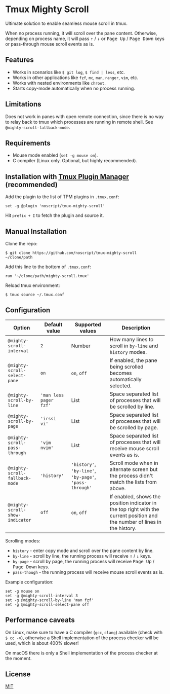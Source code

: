 # Tmux Mighty Scroll

Ultimate solution to enable seamless mouse scroll in tmux.

When no process running, it will scroll over the pane content. Otherwise,
depending on process name, it will pass <kbd>↑</kbd> / <kbd>↓</kbd> or
<kbd>Page Up</kbd> / <kbd>Page Down</kbd> keys or pass-through mouse scroll events as is.

## Features

* Works in scenarios like `$ git log`, `$ find | less`, etc.
* Works in other applications like `fzf`, `mc`, `man`, `ranger`, `vim`, etc.
* Works with nested environments like `chroot`.
* Starts copy-mode automatically when no process running.

## Limitations

Does not work in panes with open remote connection, since there is no way to
relay back to tmux which processes are running in remote shell.
See `@mighty-scroll-fallback-mode`.

## Requirements

* Mouse mode enabled (`set -g mouse on`).
* C compiler (Linux only. Optional, but highly recommended).

## Installation with [Tmux Plugin Manager](https://github.com/tmux-plugins/tpm) (recommended)

Add the plugin to the list of TPM plugins in `.tmux.conf`:

```
set -g @plugin 'noscript/tmux-mighty-scroll'
```

Hit `prefix + I` to fetch the plugin and source it.

## Manual Installation

Clone the repo:

```
$ git clone https://github.com/noscript/tmux-mighty-scroll ~/clone/path
```

Add this line to the bottom of `.tmux.conf`:

```
run '~/clone/path/mighty-scroll.tmux'
```

Reload tmux environment:

```
$ tmux source ~/.tmux.conf
```

## Configuration

|Option|Default value|Supported values|Description|
|---|---|---|---|
|`@mighty-scroll-interval`|`2`|Number|How many lines to scroll in `by-line` and `history` modes.|
|`@mighty-scroll-select-pane`|`on`|`on`, `off`|If enabled, the pane being scrolled becomes automatically selected.|
|`@mighty-scroll-by-line`|`'man less pager fzf'`|List|Space separated list of processes that will be scrolled by line.|
|`@mighty-scroll-by-page`|`'irssi vi'`|List|Space separated list of processes that will be scrolled by page.|
|`@mighty-scroll-pass-through`|`'vim nvim'`|List|Space separated list of processes that will receive mouse scroll events as is.|
|`@mighty-scroll-fallback-mode`|`'history'`|`'history'`, `'by-line'`, `'by-page'`, `'pass-through'`|Scroll mode when in alternate screen but the process didn't match the lists from above.|
|`@mighty-scroll-show-indicator`|`off`|`on`, `off`|If enabled, shows the position indicator in the top right with the current position and the number of lines in the history.|

Scrolling modes:

* `history` - enter copy mode and scroll over the pane content by line.
* `by-line` - scroll by line, the running process will receive <kbd>↑</kbd> / <kbd>↓</kbd> keys.
* `by-page` - scroll by page, the running process will receive <kbd>Page Up</kbd> / <kbd>Page Down</kbd> keys.
* `pass-though` - the running process will receive mouse scroll events as is.

Example configuration:

```
set -g mouse on
set -g @mighty-scroll-interval 3
set -g @mighty-scroll-by-line 'man fzf'
set -g @mighty-scroll-select-pane off
```

## Performance caveats

On Linux, make sure to have a C compiler (`gcc`, `clang`) available (check with
`$ cc -v`), otherwise a Shell implementation of the process checker will be
used, which is about 400% slower!

On macOS there is only a Shell implementation of the process checker at the moment.

## License
[MIT](LICENSE.MIT)
